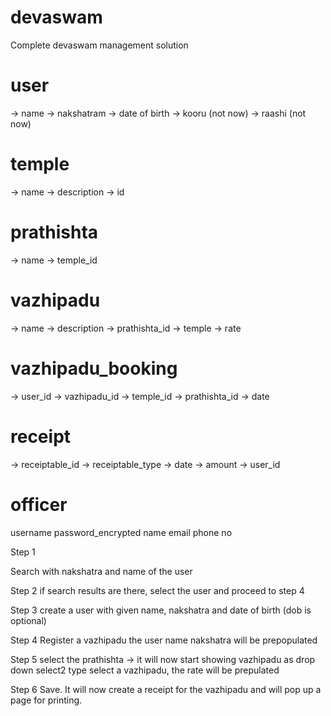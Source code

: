 devaswam
========

Complete devaswam management solution

user
====
-> name
-> nakshatram
-> date of birth
-> kooru (not now)
-> raashi (not now)

temple
======
-> name
-> description
-> id

prathishta
==========
-> name
-> temple_id

vazhipadu
=========
-> name
-> description
-> prathishta_id
-> temple
-> rate

vazhipadu_booking
=================
-> user_id
-> vazhipadu_id
-> temple_id
-> prathishta_id
-> date

receipt
=======
-> receiptable_id
-> receiptable_type
-> date
-> amount
-> user_id

officer
=======

username
password_encrypted
name
email
phone no



Step 1

Search with nakshatra and name of the user

Step 2
if search results are there, select the user and proceed to step 4

Step 3
create a user with given name, nakshatra and date of birth (dob is optional)

Step 4
Register a vazhipadu
the user name nakshatra will be prepopulated

Step 5
select the prathishta -> it will now start showing vazhipadu as drop down select2 type
select a vazhipadu, the rate will be prepulated

Step 6
Save. It will now create a receipt for the vazhipadu and will pop up a page for printing.









